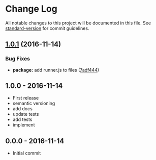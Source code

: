 # Change Log

All notable changes to this project will be documented in this file. See [standard-version](https://github.com/conventional-changelog/standard-version) for commit guidelines.

<a name="1.0.1"></a>
## [1.0.1](https://github.com/node-minibase/minibase-tests/compare/v1.0.0...v1.0.1) (2016-11-14)


### Bug Fixes

* **package:** add runner.js to files ([7adf444](https://github.com/node-minibase/minibase-tests/commit/7adf444))





## 1.0.0 - 2016-11-14
- First release
- semantic versioning
- add docs
- update tests
- add tests
- implement

## 0.0.0 - 2016-11-14
- Initial commit